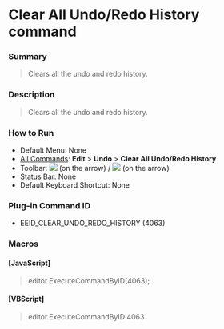 # Clear All Undo/Redo History command

### Summary

> Clears all the undo and redo history.

### Description

> Clears all the undo and redo history.

### How to Run

- Default Menu: None
- [All Commands](../tools/all_commands): **Edit** \> **Undo** \> **Clear All Undo/Redo History**
- Toolbar: ![](../../images/editundo.gif) (on the arrow) / ![](../../images/editredo.gif) (on the arrow)
- Status Bar: None
- Default Keyboard Shortcut: None

### Plug-in Command ID

- EEID\_CLEAR\_UNDO\_REDO\_HISTORY (4063)

### Macros

#### \[JavaScript\]

> editor.ExecuteCommandByID(4063);

#### \[VBScript\]

> editor.ExecuteCommandByID 4063
